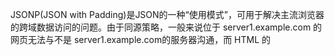 JSONP(JSON with Padding)是JSON的一种“使用模式”，可用于解决主流浏览器的跨域数据访问的问题。由于同源策略，一般来说位于 server1.example.com 的网页无法与不是 server1.example.com的服务器沟通，而 HTML 的<script> 元素是一个例外。利用 <script> 元素的这个开放策略，网页可以得到从其他来源动态产生的 JSON 资料，而这种使用模式就是所谓的 JSONP。用 JSONP 抓到的资料并不是 JSON，而是任意的JavaScript，用 JavaScript 直译器执行而不是用 JSON 解析器解析。

无论ajax怎么请求一个不是同一个域的时候，都会产生跨域行为，然而在html里面
使用 script 的src 引入的属性不存在跨域行为

自己模拟的
info({name:'stark',age:18});

http://yx.xianjian.com/p/api.php?method=wf&api_key=nimakdkeiLdkfen2lidkdlDLLEKd&page=1&per_page=10&tag=&type=5&order=2&_ksTS=1494829656978_32&jsoncallback=jsonp33


info({"stat":"ok","photos":{"page":1, "pages":37, "perpage":10, "total":"0", "photo":[{"id":"239", "owner":"", "subject":"姚仙监制 新仙剑梦圆CG", "url":"newpalCG.FLV","tags":"新仙剑,视频,人物,","like":"1099","comment":"38","type":"3","height":"230"},{"id":"154", "owner":"", "subject":"赵灵儿（萝莉版）高清壁纸", "url":"13536663407715.jpg","tags":"新仙剑,赵灵儿,壁纸,美图,","like":"1410","comment":"44","type":"1","height":"241"},{"id":"76", "owner":"", "subject":"即墨花灯节", "url":"13535657946500.jpg","tags":"仙剑奇侠传四,同人,云天河,柳梦璃,韩菱纱,慕容紫英,","like":"1257","comment":"47","type":"1","height":"277"},{"id":"210", "owner":"", "subject":"新仙剑人物技能展示", "url":"20121124010a.FLV","tags":"新仙剑,人物,技能,视频,","like":"1075","comment":"50","type":"3","height":"230"},{"id":"31", "owner":"", "subject":"云天河、韩菱纱携手前行", "url":"13535521044645.jpg","tags":"云天河,韩菱纱,仙剑奇侠传四,同人,","like":"894","comment":"17","type":"1","height":"300"},{"id":"191", "owner":"", "subject":"千年等候只为你", "url":"13537761965160.jpg","tags":"龙葵,新仙剑,人物,壁纸,美图,","like":"861","comment":"32","type":"1","height":"237"},{"id":"119", "owner":"", "subject":"遥灵党的福音 灵儿美到哭", "url":"13535721621699.jpg","tags":"新仙剑,壁纸,高清,遥灵,李逍遥,赵灵儿,虐心,","like":"719","comment":"9","type":"1","height":"144"},{"id":"244", "owner":"", "subject":"无所谓好与不好，人生如梦", "url":"13539298117442.jpg","tags":"慕容紫英,仙剑奇侠传四,人物,司徒御雪,","like":"661","comment":"20","type":"1","height":"249"},{"id":"116", "owner":"", "subject":"仙剑四主角全家福", "url":"13535717546618.jpg","tags":"韩菱纱,云天河,柳梦璃,慕容紫英,","like":"610","comment":"25","type":"1","height":"595"},{"id":"97", "owner":"", "subject":"玩家同人作品：灵儿", "url":"13535697168295.jpg","tags":"赵灵儿,仙剑奇侠传,","like":"540","comment":"2","type":"1","height":"270"},{"id":"333", "owner":"", "subject":"那些年我们一起翘盼的烟火", "url":"13543792192097.jpg","tags":"柳梦璃,韩菱纱,慕容紫英,云天河,仙剑奇侠传四,人物,美图,哈比krismens,","like":"518","comment":"10","type":"1","height":"156"}]}})



info(对象)
对象不重要，重要的是外面的方法

```
/demo/api/jsonpcallback.php?jsoncallback=starks
$callbackname = $_GET['jsoncallback'];
$arr = array(
  'name' => "srark",
  "age" => 18,
  "msg" => "现在我们学习jsonp原理"
);
echo $callbackname."(".json_encode($arr).")";
```


jsonp 怎么实现的？

利用 html 的 <script> 元素的这个开放策略，网页可以得到从其他来源动态产生的 JSON 资料，而这种使用模式就是所谓的 JSONP。

```
sajax.jsonp = function jsonp(url,callbackname,callback){
    // 创建了一个script 标签
    var tagScript = document.createElement("script");
    // 给这个标签的src赋一个值
    tagScript.src = url;
    // 把这个标签追加到body里面
    document.body.appendChild(tagScript);
    // 给window赋一个全局的函数
    window[callbackname] = callback;
    // 用完就删除这个script src标签
    document.body.removeChild(tagScript);
  }


  // 给window赋一个全局的函数
  window[callbackname] = callback;

  window.stark = function(data){

  }

  想给window上面添加一个自定义函数名字
  如果写成 window.stark = function(data){

  }
  这样 函数名字就写死了

  function info (data){
    // alert(data);
    console.log(data);
  }

  window[info] = function(data){

  };

```


jquery的 jsonp 使用方式
使用方式
第一种：
    $.getJSON(url,function(data){});

第二种方式：
$.ajax({
  // &jsoncallback=?
  url: 'url&jsoncallback=?',
  dataType: 'jsonp',
  jsonpCallback : 'stark',
  success : function(data){

  }
})

url: 'url&jsoncallback=?',

此时url 就是 可以使用jsonp 的api
必须在后面加上api&jsoncallback=?
比如 http://wwww.shudong.wang/stark.php?jsoncallback=?
  jsonpCallback : 'stark',
  这个 jsonpCallback 的值可以更改callback 函数的名字

也可以写成这种方式
比如 http://wwww.shudong.wang/stark.php?jsoncallback=?
不加 jsonpCallback : 'stark', 也可以
```
// var url = "http://yx.xianjian.com/p/api.php?method=wf&api_key=nimakdkeiLdkfen2lidkdlDLLEKd&page=1&per_page=10&tag=&type=5&order=2&_ksTS=1494829656978_32&jsoncallback=stark";
//


 $.getJSON("http://api.flickr.com/services/feeds/photos_public.gne?tags=dog&tagmode=any&format=json&jsoncallback=?", function(data){
//     $.each(data.items, function(i,item){
//         $("<img/>").attr("src", item.media.m).appendTo("#images");
//           if ( i == 9 ) return false;
//         });
// });

$.ajax({
  // &jsoncallback=?
  url: 'http://api.flickr.com/services/feeds/photos_public.gne?tags=dog&tagmode=any&format=json&jsoncallback=?',
  dataType: 'jsonp',
  jsonpCallback : 'stark',
  success : function(data){
    $.each(data.items, function(i,item){
        $("<img/>").attr("src", item.media.m).appendTo("#images");
          if ( i == 9 ) return false;
        });
  }
})
```
